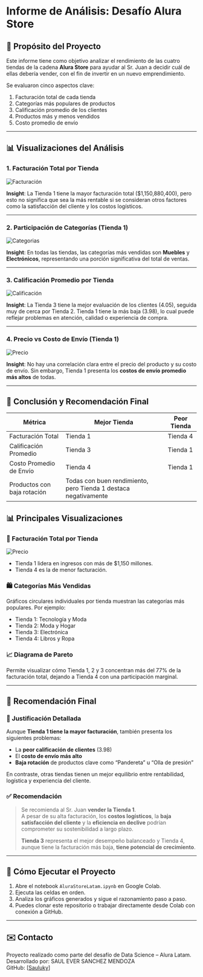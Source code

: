 # Informe de Análisis: Desafío Alura Store

## 📄 Propósito del Proyecto

Este informe tiene como objetivo analizar el rendimiento de las cuatro tiendas de la cadena **Alura Store** para ayudar al Sr. Juan a decidir cuál de ellas debería vender, con el fin de invertir en un nuevo emprendimiento.

Se evaluaron cinco aspectos clave:

1. Facturación total de cada tienda
2. Categorías más populares de productos
3. Calificación promedio de los clientes
4. Productos más y menos vendidos
5. Costo promedio de envío

---

## 📊 Visualizaciones del Análisis

### 1. Facturación Total por Tienda

![Facturación](graficos/facturacion_total.png)

**Insight**: La Tienda 1 tiene la mayor facturación total (\$1,150,880,400), pero esto no significa que sea la más rentable si se consideran otros factores como la satisfacción del cliente y los costos logísticos.

---

### 2. Participación de Categorías (Tienda 1)

![Categorias](graficos/categorias_tienda.png)

**Insight**: En todas las tiendas, las categorías más vendidas son **Muebles** y **Electrónicos**, representando una porción significativa del total de ventas.

---

### 3. Calificación Promedio por Tienda

![Calificación](graficos/calificaciones_promedio.png)

**Insight**: La Tienda 3 tiene la mejor evaluación de los clientes (4.05), seguida muy de cerca por Tienda 2. Tienda 1 tiene la más baja (3.98), lo cual puede reflejar problemas en atención, calidad o experiencia de compra.

---

### 4. Precio vs Costo de Envío (Tienda 1)

![Precio](graficos/precio_vs_envio_tienda1.png)

**Insight**: No hay una correlación clara entre el precio del producto y su costo de envío. Sin embargo, Tienda 1 presenta los **costos de envío promedio más altos** de todas.

---

## 🧠 Conclusión y Recomendación Final

| Métrica                     | Mejor Tienda                                                    | Peor Tienda |
| --------------------------- | --------------------------------------------------------------- | ----------- |
| Facturación Total           | Tienda 1                                                        | Tienda 4    |
| Calificación Promedio       | Tienda 3                                                        | Tienda 1    |
| Costo Promedio de Envío     | Tienda 4                                                        | Tienda 1    |
| Productos con baja rotación | Todas con buen rendimiento, pero Tienda 1 destaca negativamente |             |


## 📊 Principales Visualizaciones

### 🔢 Facturación Total por Tienda

![Precio](graficos/pareto.png)

- Tienda 1 lidera en ingresos con más de $1,150 millones.
- Tienda 4 es la de menor facturación.

### 🛍️ Categorías Más Vendidas

Gráficos circulares individuales por tienda muestran las categorías más populares. Por ejemplo:

- Tienda 1: Tecnología y Moda  
- Tienda 2: Moda y Hogar  
- Tienda 3: Electrónica  
- Tienda 4: Libros y Ropa

### 📈 Diagrama de Pareto

Permite visualizar cómo Tienda 1, 2 y 3 concentran más del 77% de la facturación total, dejando a Tienda 4 con una participación marginal.

---

## 🧠 Recomendación Final

### 📌 Justificación Detallada

Aunque **Tienda 1 tiene la mayor facturación**, también presenta los siguientes problemas:

- La **peor calificación de clientes** (3.98)
- El **costo de envío más alto**
- **Baja rotación** de productos clave como “Pandereta” u “Olla de presión”

En contraste, otras tiendas tienen un mejor equilibrio entre rentabilidad, logística y experiencia del cliente.

### ✅ Recomendación

> Se recomienda al Sr. Juan **vender la Tienda 1**.  
> A pesar de su alta facturación, los **costos logísticos**, la **baja satisfacción del cliente** y la **eficiencia en declive** podrían comprometer su sostenibilidad a largo plazo.  
>
> **Tienda 3** representa el mejor desempeño balanceado y Tienda 4, aunque tiene la facturación más baja, **tiene potencial de crecimiento**.

---

## 🧾 Cómo Ejecutar el Proyecto

1. Abre el notebook `AluraStoreLatam.ipynb` en Google Colab.
2. Ejecuta las celdas en orden.
3. Analiza los gráficos generados y sigue el razonamiento paso a paso.
4. Puedes clonar este repositorio o trabajar directamente desde Colab con conexión a GitHub.

---

## ✉️ Contacto

Proyecto realizado como parte del desafío de Data Science – Alura Latam.  
Desarrollado por: SAUL EVER SANCHEZ MENDOZA  
GitHub: [[Sauluky](https://github.com/SauLucky)]  
